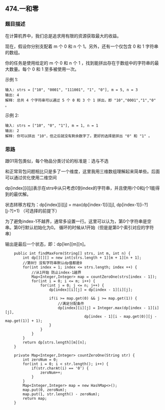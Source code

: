 ## 474.一和零

### 题目描述
在计算机界中，我们总是追求用有限的资源获取最大的收益。

现在，假设你分别支配着 m 个 0 和 n 个 1。另外，还有一个仅包含 0 和 1 字符串的数组。

你的任务是使用给定的 m 个 0 和 n 个 1 ，找到能拼出存在于数组中的字符串的最大数量。每个 0 和 1 至多被使用一次。


示例 1:
```
输入: strs = ["10", "0001", "111001", "1", "0"], m = 5, n = 3
输出: 4
解释: 总共 4 个字符串可以通过 5 个 0 和 3 个 1 拼出，即 "10","0001","1","0" 。
```

示例 2:
```
输入: strs = ["10", "0", "1"], m = 1, n = 1
输出: 2
解释: 你可以拼出 "10"，但之后就没有剩余数字了。更好的选择是拼出 "0" 和 "1" 。
```


### 思路
跟01背包类似，每个物品分类讨论的标准是：选与不选

和正常背包问题相比只是多了一个维度，这里我用三维数组理解起来简单些。后面可以通过优化使用二维空间

dp[index][i][j]表示在strs中从只考虑0到index的字符串，并且使用i个0和j个1能得到的最优解。

状态转移方程为：dp[index][i][j] = max(dp[index-1][i][j], dp[index-1][i-?][j-?]+1) （可选择的前提下）

为了避免index-1不越界，通常多设置一行。这里可以认为，第0个字符串是空串。第0行默认初始化为0。 循环的时候从1开始（但是是第0个索引对应的字符串）

输出是最后一个状态，即：dp[len][m][n]。
```   
    public int findMaxForm(String[] strs, int m, int n) {
        int dp[][][] = new int[strs.length + 1][m + 1][n + 1];
        //第0行 没有字符串默认dp值都是0
        for(int index = 1; index <= strs.length; index ++) {
            //从1开始 防止index-1越界
            Map<Integer,Integer> map = countZeroOne(strs[index - 1]);
            for(int i = 0; i <= m; i++) {
                for(int j = 0; j <= n; j++) {
                    dp[index][i][j] = dp[index - 1][i][j];

                    if(i >= map.get(0) && j >= map.get(1)) {
                        //满足分配条件
                        dp[index][i][j] = Integer.max(dp[index - 1][i][j],
                                    dp[index - 1][i - map.get(0)][j - map.get(1)] + 1);
                    }
                }
            }
        }
        return dp[strs.length][m][n];
    }

    private Map<Integer,Integer> countZeroOne(String str) {
        int zeroNum = 0;
        for(int i = 0; i < str.length(); i++) {
            if(str.charAt(i) == '0') {
                zeroNum++;
            }
        }
        Map<Integer,Integer> map = new HashMap<>();
        map.put(0, zeroNum);
        map.put(1, str.length() - zeroNum);
        return map;
    }

``` 


